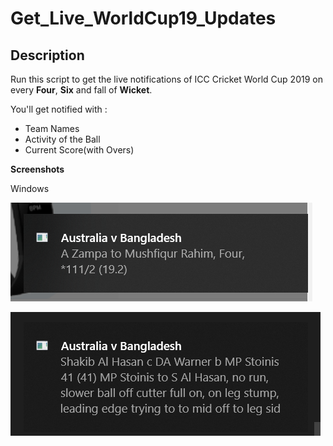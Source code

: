 # Get_Live_WorldCup19_Updates

## Description
Run this script to get the live notifications of ICC Cricket World Cup 2019 on every **Four**, **Six** and fall of **Wicket**.

You'll get notified with :
- Team Names
- Activity of the Ball
- Current Score(with Overs)

**Screenshots**

Windows

![](Screenshots/four.png)

![](Screenshots/wicket.png)